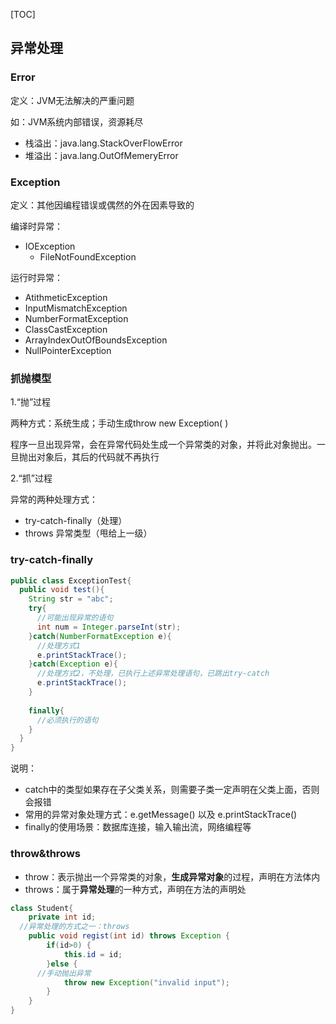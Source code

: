 [TOC]

## 异常处理

### Error

定义：JVM无法解决的严重问题

如：JVM系统内部错误，资源耗尽

* 栈溢出：java.lang.StackOverFlowError
* 堆溢出：java.lang.OutOfMemeryError



### Exception

定义：其他因编程错误或偶然的外在因素导致的

编译时异常：

* IOException
  * FileNotFoundException

运行时异常：

* AtithmeticException
* InputMismatchException
* NumberFormatException
* ClassCastException
* ArrayIndexOutOfBoundsException
* NullPointerException



### 抓抛模型

1.“抛”过程

两种方式：系统生成；手动生成throw new Exception( )

程序一旦出现异常，会在异常代码处生成一个异常类的对象，并将此对象抛出。一旦抛出对象后，其后的代码就不再执行

2.“抓”过程

异常的两种处理方式：

* try-catch-finally（处理）
* throws 异常类型（甩给上一级）



### try-catch-finally

```java
public class ExceptionTest{
  public void test(){
    String str = "abc";
    try{
      //可能出现异常的语句
      int num = Integer.parseInt(str);
    }catch(NumberFormatException e){
      //处理方式1
      e.printStackTrace();
    }catch(Exception e){
      //处理方式2，不处理，已执行上述异常处理语句，已跳出try-catch
      e.printStackTrace();
    }
    
    finally{
      //必须执行的语句
    }
  }
}
```

说明：

* catch中的类型如果存在子父类关系，则需要子类一定声明在父类上面，否则会报错
* 常用的异常对象处理方式：e.getMessage() 以及 e.printStackTrace()
* finally的使用场景：数据库连接，输入输出流，网络编程等



### throw&throws

* throw：表示抛出一个异常类的对象，**生成异常对象**的过程，声明在方法体内
* throws：属于**异常处理**的一种方式，声明在方法的声明处

```java
class Student{
	private int id;
  //异常处理的方式之一：throws
	public void regist(int id) throws Exception {
		if(id>0) {
			this.id = id;
		}else {
      //手动抛出异常
			throw new Exception("invalid input");
		}
	}
}
```


